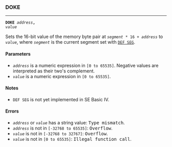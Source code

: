 ### DOKE
***
<code><b>DOKE</b> <var>address</var><b>,</b> <var>value</var></code>

Sets the 16-bit value of the memory byte pair at <code><var>segment</var> \* 16 + <var>address</var></code> to
<code><var>value</var></code>, where <code><var>segment</var></code> is the current segment set with [`DEF SEG`](DEF-SEG).

#### Parameters
* <code><var>address</var></code> is a numeric expression in `[0 to 65535]`. Negative values are
  interpreted as their two's complement.
* <code><var>value</var></code> is a numeric expression in `[0 to 65535]`.

#### Notes
* `DEF SEG` is not yet implemented in SE Basic IV.

#### Errors
* <code><var>address</var></code> or <code><var>value</var></code> has a string value: <samp>Type mismatch</samp>.
* <code><var>address</var></code> is not in `[-32768 to 65535]`: <samp>Overflow</samp>.
* <code><var>value</var></code> is not in `[-32768 to 32767]`: <samp>Overflow</samp>.
* <code><var>value</var></code> is not in `[0 to 65535]`: <samp>Illegal function call</samp>.
